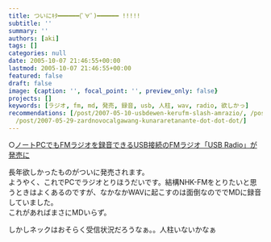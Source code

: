 ```yaml
---
title: ついにｷﾀ━━━━━━(ﾟ∀ﾟ)━━━━━━ !!!!!
subtitle: ''
summary: ''
authors: [aki]
tags: []
categories: null
date: 2005-10-07 21:46:55+00:00
lastmod: 2005-10-07 21:46:55+00:00
featured: false
draft: false
image: {caption: '', focal_point: '', preview_only: false}
projects: []
keywords: [ラジオ, fm, md, 発売, 録音, usb, 人柱, wav, radio, 欲しかっ]
recommendations: [/post/2007-05-10-usbdewen-kerufm-slash-amrazio/, /post/2020-04-03-microphone-for-remote-meeting/,
  /post/2007-05-29-zardnovocalgawang-kunararetanante-dot-dot-dot/]
---
```

○[ノートPCでもFMラジオを録音できるUSB接続のFMラジオ「USB Radio」が発売に](http://akiba.ascii24.com/akiba/news/2005/08/09/657448-000.html)  
  
長年欲しかったものがついに発売されます。  
ようやく、これでPCでラジオとりほうだいです。結構NHK-FMをとりたいと思うときはよくあるのですが、なかなかWAVに起こすのは面倒なのででMDに録音していました。  
これがあればまさにMDいらず。  
  
しかしネックはおそらく受信状況だろうなぁ。。人柱いないかなぁ


